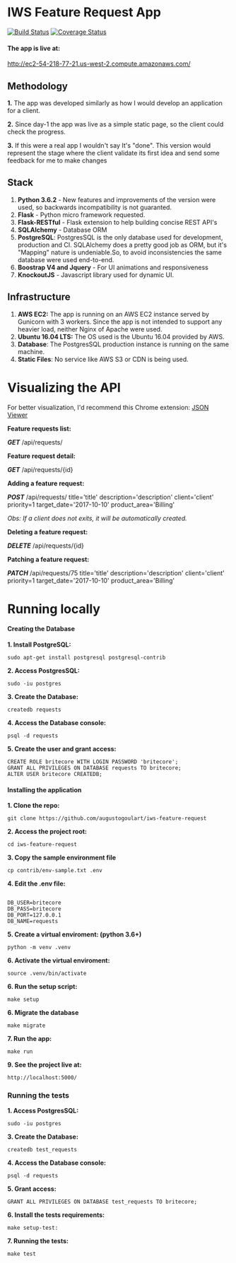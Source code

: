 # IWS Feature Request App

[![Build Status](https://travis-ci.org/augustogoulart/iws-feature-request.svg?branch=master)](https://travis-ci.org/augustogoulart/iws-feature-request)
[![Coverage Status](https://coveralls.io/repos/github/augustogoulart/iws-feature-request/badge.svg)](https://coveralls.io/github/augustogoulart/iws-feature-request)

#### The app is live at:

http://ec2-54-218-77-21.us-west-2.compute.amazonaws.com/

## Methodology

**1.** The app was developed similarly as how I would develop an application for a client.

**2.** Since day-1 the app was live as a simple static page, so the client could check the progress.

**3.** If this were a real app I wouldn't say It's "done". This version would represent the stage where the client validate its first 
idea and send some feedback for me to make changes

## Stack
1. **Python 3.6.2** -  New features and improvements of the version were used, so backwards incompatibility
is not guaranted.
2. **Flask** - Python micro framework requested.
3. **Flask-RESTful** - Flask extension to help building concise REST API's
4. **SQLAlchemy** - Database ORM
5. **PostgreSQL**: PostgresSQL is the only database used for development, production and CI. SQLAlchemy does a pretty good job as ORM, but it's "Mapping" 
nature is undeniable.So, to avoid inconsistencies the same database were used end-to-end.
6. **Boostrap V4 and Jquery** - For UI animations and responsiveness
7. **KnockoutJS** - Javascript library used for dynamic UI.


## Infrastructure
1. **AWS EC2:** The app is running on an AWS EC2 instance served by Gunicorn with 3 workers. Since the app is not
intended to support any heavier load, neither Nginx of Apache were used.
2. **Ubuntu 16.04 LTS:** The OS used is the Ubuntu 16.04 provided by AWS.
3. **Database**: The PostgresSQL production instance is running on the same machine.
4. **Static Files**: No service like AWS S3 or CDN is being used.



# Visualizing the API

For better visualization, I'd recommend this Chrome extension: [JSON Viewer](https://chrome.google.com/webstore/detail/json-viewer/gbmdgpbipfallnflgajpaliibnhdgobh?utm_source=chrome-app-launcher-info-dialog
)

**Feature requests list:**

**_GET_** /api/requests/

**Feature request detail:**

**_GET_** /api/requests/{id}

**Adding a feature request:**

**_POST_** /api/requests/ title='title' description='description' client='client' priority=1 target_date='2017-10-10' product_area='Billing'

_Obs: If a client does not exits, it will be automatically created._

**Deleting a feature request:**

**_DELETE_** /api/requests/{id}

**Patching a feature request:**

**_PATCH_** /api/requests/75 title='title' description='description' client='client' priority=1 target_date='2017-10-10' product_area='Billing'

# Running locally 
#### Creating the Database

**1. Install PostgreSQL:**
```
sudo apt-get install postgresql postgresql-contrib 
```

**2. Access PostgresSQL:**

```
sudo -iu postgres
```

**3. Create the Database:**

```
createdb requests
```

**4. Access the Database console:**
```
psql -d requests
```
**5. Create the user and grant access:**
```
CREATE ROLE britecore WITH LOGIN PASSWORD 'britecore';
GRANT ALL PRIVILEGES ON DATABASE requests TO britecore;
ALTER USER britecore CREATEDB;
```


#### Installing the application
**1. Clone the repo:**
``` 
git clone https://github.com/augustogoulart/iws-feature-request
```
**2. Access the project root:**
```
cd iws-feature-request
```

**3. Copy the sample environment file**
```
cp contrib/env-sample.txt .env
```
**4. Edit the .env file:**
```

DB_USER=britecore
DB_PASS=britecore
DB_PORT=127.0.0.1
DB_NAME=requests

```
**5. Create a virtual enviroment: (python 3.6+)**
```
python -m venv .venv
```
**6. Activate the virtual enviroment:**
```
source .venv/bin/activate
```

**6. Run the setup script:**
```
make setup
```
**6. Migrate the database**
```
make migrate
```

**7. Run the app:**
```
make run
```

**9. See the project live at:**
```
http://localhost:5000/
```

### Running the tests


**1. Access PostgresSQL:**

```
sudo -iu postgres
```

**3. Create the Database:**

```
createdb test_requests
```

**4. Access the Database console:**
```
psql -d requests
```
**5. Grant access:**
```
GRANT ALL PRIVILEGES ON DATABASE test_requests TO britecore;
```
**6. Install the tests requirements:**
```
make setup-test:

```
**7. Running the tests:**

```
make test
```




